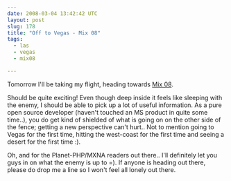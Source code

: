 ```yaml
---
date: 2008-03-04 13:42:42 UTC
layout: post
slug: 178
title: "Off to Vegas - Mix 08"
tags:
  - las
  - vegas
  - mix08

---
```

<p>Tomorrow I'll be taking my flight, heading towards <a href="http://visitmix.com/2008/default.aspx">Mix 08</a>.</p>

<p>Should be quite exciting! Even though deep inside it feels like sleeping with the enemy, I should be able to pick up a lot of useful information. As a pure open source developer (haven't touched an MS product in quite some time..), you do get kind of shielded of what is going on on the other side of the fence; getting a new perspective can't hurt.. Not to mention going to Vegas for the first time, hitting the west-coast for the first time and seeing a desert for the first time :).</p>

<p>Oh, and for the Planet-PHP/MXNA readers out there.. I'll definitely let you guys in on what the enemy is up to =). If anyone is heading out there, please do drop me a line so I won't feel all lonely out there.</p>
